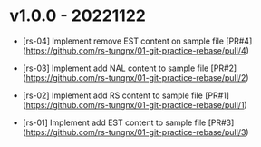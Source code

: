 # v1.0.0 - 20221122

- [rs-04] Implement remove EST content on sample file
  [PR#4] (https://github.com/rs-tungnx/01-git-practice-rebase/pull/4)

- [rs-03] Implement add NAL content to sample file
  [PR#2] (https://github.com/rs-tungnx/01-git-practice-rebase/pull/2)

- [rs-02] Implement add RS content to sample file
  [PR#1] (https://github.com/rs-tungnx/01-git-practice-rebase/pull/1)

- [rs-01] Implement add EST content to sample file
  [PR#3] (https://github.com/rs-tungnx/01-git-practice-rebase/pull/3)
